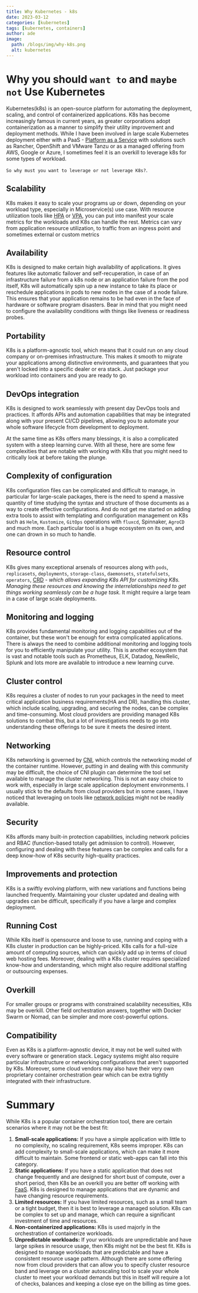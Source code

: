 ```yaml
---
title: Why Kubernetes - k8s
date: 2023-03-12
categories: [kubernetes]
tags: [kubernetes, containers]
author: ade
image:
  path: /blogs/img/why-k8s.png
  alt: kubernetes
---
```


# Why you should `want to` and `maybe not` Use Kubernetes

Kubernetes(k8s) is an open-source platform for automating the deployment, scaling, and control of containerized applications. K8s has become increasingly famous in current years, as greater corporations adopt containerization as a manner to simplify their utility improvement and deployment methods. While I have been involved in large scale Kubernetes deployment either with a PaaS - [Platform as a Service](https://en.wikipedia.org/wiki/Platform_as_a_service) with solutions such as Rancher, OpenShift and VMware Tanzu or as a managed offering from AWS, Google or Azure, I sometimes feel it is an overkill to leverage k8s for some types of workload.

`So why must you want to leverage or not leverage K8s?`.

## Scalability

K8s makes it easy to scale your programs up or down, depending on your workload type, especially in Microservice(s) use case. With resource utilization tools like [HPA](https://kubernetes.io/docs/tasks/run-application/horizontal-pod-autoscale) or [VPA](https://github.com/kubernetes/autoscaler/tree/master/vertical-pod-autoscaler), you can put into manifest your scale metrics for the workloads and K8s can handle the rest. Metrics can vary from application resource utilization, to traffic from an ingress point and sometimes external or custom metrics

## Availability

K8s is designed to make certain high availability of applications. It gives features like automatic failover and self-recuperation, in case of an infrastructure failure from a k8s node or an application failure from the pod itself, K8s will automatically spin up a new instance to take its place or reschedule applications in pods to new nodes in the case of a node failure. This ensures that your application remains to be had even in the face of hardware or software program disasters. Bear in mind that you might need to configure the availability conditions with things like liveness or readiness probes.

## Portability

K8s is a platform-agnostic tool, which means that it could run on any cloud company or on-premises infrastructure. This makes it smooth to migrate your applications among distinctive environments, and guarantees that you aren't locked into a specific dealer or era stack. Just package your workload into containers and you are ready to go.

## DevOps integration

K8s is designed to work seamlessly with present day DevOps tools and practices. It affords APIs and automation capabilities that may be integrated along with your present CI/CD pipelines, allowing you to automate your whole software lifecycle from development to deployment.

At the same time as K8s offers many blessings, it is also a complicated system with a steep learning curve. With all these, here are some few complexities that are notable with working with K8s that you might need to critically look at before taking the plunge.

## Complexity of configuration

K8s configuration files can be complicated and difficult to manage, in particular for large-scale packages, there is the need to spend a massive quantity of time studying the syntax and structure of those documents as a way to create effective configurations. And do not get me started on adding extra tools to assist with templating and configuration management on K8s such as `Helm`, `Kustomize`, `GitOps` operations with `fluxcd`, Spinnaker, `AgroCD` and much more.
Each particular tool is a huge ecosystem on its own, and one can drown in so much to handle.

## Resource control

K8s gives many exceptional arsenals of resources along with `pods`, `replicasets`, `deployments`, `storage-class`, `daemonsets`, `statefulsets`, `operators`, [CRD](https://kubernetes.io/docs/concepts/extend-kubernetes/api-extension/custom-resources/) - _which allows expanding K8s API for customizing K8s. Managing these resources and knowing the interrelationships need to get things working seamlessly can be a huge task._ It might require a large team in a case of large scale deployments.

## Monitoring and logging

K8s provides fundamental monitoring and logging capabilities out of the container, but these won't be enough for extra complicated applications. There is always the need to combine additional monitoring and logging tools for you to efficiently manipulate your utility. This is another ecosystem that is vast and notable tools such as Prometheus, ELK, Datadog, NewRelic, Splunk and lots more are available to introduce a new learning curve.

## Cluster control

K8s requires a cluster of nodes to run your packages in the need to meet critical application business requirements(HA and DR), handling this cluster, which include scaling, upgrading, and securing the nodes, can be complex and time-consuming.
Most cloud providers are providing managed K8s solutions to combat this, but a lot of investigations needs to go into understanding these offerings to be sure it meets the desired intent.

## Networking

K8s networking is governed by [CNI](https://github.com/containernetworking/cni), which controls the networking model of the container runtime. However, putting in and dealing with this community may be difficult, the choice of CNI plugin can determine the tool set available to manage the cluster networking. This is not an easy choice to work with, especially in large scale application deployment environments. I usually stick to the defaults from cloud providers but in some cases, I have noticed that leveraging on tools like [network policies](https://kubernetes.io/docs/concepts/services-networking/network-policies/) might not be readily available.

## Security

K8s affords many built-in protection capabilities, including network policies and RBAC (function-based totally get admission to control). However, configuring and dealing with these features can be complex and calls for a deep know-how of K8s security high-quality practices.

## Improvements and protection

K8s is a swiftly evolving platform, with new variations and functions being launched frequently. Maintaining your cluster updated and dealing with upgrades can be difficult, specifically if you have a large and complex deployment.

## Running Cost

While K8s itself is opensource and loose to use, running and coping with a K8s cluster in production can be highly-priced. K8s calls for a full-size amount of computing sources, which can quickly add up in terms of cloud web hosting fees. Moreover, dealing with a K8s cluster requires specialized know-how and understanding, which might also require additional staffing or outsourcing expenses.

## Overkill

For smaller groups or programs with constrained scalability necessities, K8s may be overkill. Other field orchestration answers, together with Docker Swarm or Nomad, can be simpler and more cost-powerful options.

## Compatibility

Even as K8s is a platform-agnostic device, it may not be well suited with every software or generation stack. Legacy systems might also require particular infrastructure or networking configurations that aren't supported by K8s. Moreover, some cloud vendors may also have their very own proprietary container orchestration gear which can be extra tightly integrated with their infrastructure.

# Summary

While K8s is a popular container orchestration tool, there are certain scenarios where it may not be the best fit:

1. **Small-scale applications:** If you have a simple application with little to no complexity, no scaling requirement, K8s seems improper. K8s can add complexity to small-scale applications, which can make it more difficult to maintain. Some frontend or static web-apps can fall into this category.
2. **Static applications:** If you have a static application that does not change frequently and are designed for short bust of compute, over a short period, then K8s be an overkill you are better off working with [FaaS](https://www.digitalocean.com/blog/what-is-faas-function-as-a-service-explained). K8s is designed to manage applications that are dynamic and have changing resource requirements.
3. **Limited resources:** If you have limited resources, such as a small team or a tight budget, then it is best to leverage a managed solution. K8s can be complex to set up and manage, which can require a significant investment of time and resources.
4. **Non-containerized applications:** K8s is used majorly in the orchestration of containerize workloads.
5. **Unpredictable workloads:** If your workloads are unpredictable and have large spikes in resource usage, then K8s might not be the best fit. K8s is designed to manage workloads that are predictable and have a consistent resource usage pattern. Although there are some offering now from cloud providers that can allow you to specify cluster resource band and leverage on a cluster autoscaling tool to scale your whole cluster to meet your workload demands but this in itself will require a lot of checks, balances and keeping a close eye on the billing as time goes.
